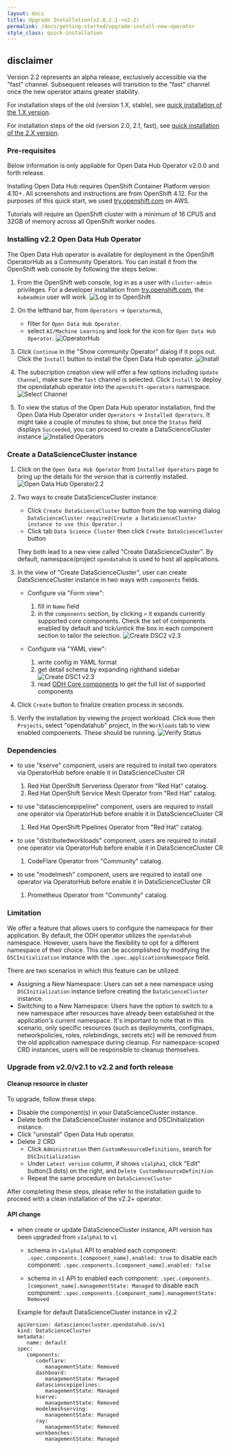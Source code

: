 ```yaml
---
layout: docs
title: Upgrade Installation(v2.0,2.1->v2.2)
permalink: /docs/getting-started/upgrade-install-new-operator
style_class: quick-installation
---
```

## disclaimer

Version 2.2 represents an alpha release, exclusively accessible via the "fast" channel.
Subsequent releases will transition to the "fast" channel once the new operator attains greater stability.

For installation steps of the old (version 1.X, stable),
see [quick installation of the 1.X version](../quick-installation).

For installation steps of the old (version 2.0, 2.1, fast),
see [quick installation of the 2.X version](../quick-installation-new-operator).

### Pre-requisites

Below information is only appliable for Open Data Hub Operator v2.0.0 and forth release.

Installing Open Data Hub requires OpenShift Container Platform version 4.10+.
All screenshots and instructions are from OpenShift 4.12.
For the purposes of this quick start, we used [try.openshift.com](https://try.openshift.com/) on AWS.

Tutorials will require an OpenShift cluster with a minimum of 16 CPUS and 32GB of memory across all OpenShift worker nodes.

### Installing v2.2 Open Data Hub Operator

The Open Data Hub operator is available for deployment in the OpenShift OperatorHub as a Community Operators. You can install it from the OpenShift web console by following the steps below:

1. From the OpenShift web console, log in as a user with `cluster-admin` privileges.  For a developer installation from [try.openshift.com](https://try.openshift.com/), the `kubeadmin` user will work.
   ![Log in to OpenShift](../assets/img/pages/docs/quick-installation/login.png)

2. On the lefthand bar, from `Operators` -> `OperatorHub`,
   - filter for `Open Data Hub Operator`.
   - select `AI/Machine Learning` and look for the icon for `Open Data Hub Operator`.
   ![OperatorHub](../assets/img/pages/docs/quick-installation-new-operator/operator-hub.png "OperatorHub")

3. Click `Continue` in the "Show community Operator" dialog if it pops out. Click the `Install` button to install the Open Data Hub operator.
   ![Install](../assets/img/pages/docs/quick-installation-new-operator/installation1.png "Install")

4. The subscription creation view will offer a few options including `Update Channel`, make sure the `fast` channel is selected. Click `Install` to deploy the opendatahub operator into the `openshift-operators` namespace.
   ![Select Channel](../assets/img/pages/docs/quick-installation-new-operator/channels.png "Select Channel")

5. To view the status of the Open Data Hub operator installation, find the Open Data Hub Operator under `Operators` -> `Installed Operators`. It might take a couple of minutes to show, but once the `Status` field displays `Succeeded`, you can proceed to create a DataScienceCluster instance
   ![Installed Operators](../assets/img/pages/docs/quick-installation-new-operator/operator-installed.png "Installed Operators")

### Create a DataScienceCluster instance

1. Click on the `Open Data Hub Operator` from `Installed Operators` page to bring up the details for the version that is currently installed.
   ![Open Data Hub Operator2.2](../assets/img/pages/docs/quick-installation-new-operator/odh-operator2.png "Open Data Hub Operator2.2")

2. Two ways to create DataScienceCluster instance:
   - Click `Create DataScienceCluster` button from the top warning dialog `DataScienceCluster required(Create a DataScienceCluster instance to use this Operator.)`
   - Click tab `Data Science Cluster` then click `Create DataScienceCluster` button

   They both lead to a new view called "Create DataScienceCluster". By default, namespace/project `opendatahub` is used to host all applications.

3. In the view of "Create DataScienceCluster", user can create DataScienceCluster instance in two ways with `components` fields.
   - Configure via "Form view":
      1. fill in `Name` field
      2. in the `components` section, by clicking `>` it expands currently supported core components. Check the set of components enabled by default and tick/untick the box in each component section to tailor the selection.
      ![Create DSC2 v2.3](../assets/img/pages/docs/quick-installation-new-operator/create-dsc-component3.png "Create DSC2 v2.3")

   - Configure via "YAML view":
      1. write config in YAML format
      2. get detail schema by expanding righthand sidebar ![Create DSC1 v2.3](../assets/img/pages/docs/quick-installation-new-operator/create-dsc-component4.png "Create DSC1 v2.3")
      3. read [ODH Core components](../tiered-components) to get the full list of supported components

4. Click `Create` button to finalize creation process in seconds.

5. Verify the installation by viewing the project workload.
   Click `Home` then `Projects`, select "opendatahub" project, in the `Workloads` tab to view enabled compoenents. These should be running.
   ![Verify Status](../assets/img/pages/docs/quick-installation-new-operator/verify-install.png "Verify Status")

### Dependencies

- to use "kserve" component, users are required to install two operators via OperatorHub before enable it in DataScienceCluster CR
   1. Red Hat OpenShift Serverless Operator from "Red Hat" catalog.
   2. Red Hat OpenShift Service Mesh Operator from "Red Hat" catalog.

- to use "datasciencepipeline" component, users are required to install one operator via OperatorHub before enable it in DataScienceCluster CR
   1. Red Hat OpenShift Pipelines Operator from "Red Hat" catalog.

- to use "distributedworkloads" component, users are required to install one operator via OperatorHub before enable it in DataScienceCluster CR
   1. CodeFlare Operator from "Community" catalog.

- to use "modelmesh" component, users are required to install one operator via OperatorHub before enable it in DataScienceCluster CR
   1. Prometheus Operator from "Community" catalog.

### Limitation

We offer a feature that allows users to configure the namespace for their application. By default, the ODH operator utilizes the `opendatahub` namespace. However, users have the flexibility to opt for a different namespace of their choice. This can be accomplished by modifying the `DSCInitialization` instance with the `.spec.applicationsNamespace` field.

There are two scenarios in which this feature can be utilized:

- Assigning a New Namespace: Users can set a new namespace using `DSCInitialization` instance before creating the `DataScienceCluster` instance.
- Switching to a New Namespace: Users have the option to switch to a new namespace after resources have already been established in the application's current namespace. It's important to note that in this scenario, only specific resources (such as deployments, configmaps, networkpolicies, roles, rolebindings, secrets etc) will be removed from the old application namespace during cleanup. For namespace-scoped CRD instances, users will be responsible to cleanup themselves.

### Upgrade from v2.0/v2.1 to v2.2 and forth release

#### Cleanup resource in cluster

To upgrade, follow these steps:

- Disable the component(s) in your DataScienceCluster instance.
- Delete both the DataScienceCluster instance and DSCInitialization instance.
- Click "uninstall" Open Data Hub operator.
- Delete 2 CRD
  - Click `Administration` then `CustomResourceDefinitions`, search for `DSCInitialization`
  - Under `Latest version` column, if shows `v1alpha1`, click "Edit" button(3 dots) on the right, and `Delete CustomResourceDefinition`
  - Repeat the same procedure on `DataScienceCluster`

After completing these steps, please refer to the installation guide to proceed with a clean installation of the v2.2+ operator.

#### API change

- when create or update DataScienceCluster instance, API version has been upgraded from `v1alpha1` to `v1`
  - schema in `v1alpha1` API
      to enabled each component: `.spec.components.[component_name].enabled: true`
      to disable each component: `.spec.components.[component_name].enabled: false`

  - schema in `v1` API
      to enabled each component: `.spec.components.[component_name].managementState: Managed`
      to disable each component: `.spec.components.[component_name].managementState: Removed`

   Example for default DataScienceCluster instance in v2.2

   ```shell
   apiVersion: datasciencecluster.opendatahub.io/v1
   kind: DataScienceCluster
   metadata:
      name: default
   spec:
      components:
         codeflare:
            managementState: Removed
         dashboard:
            managementState: Managed
         datasciencepipelines:
            managementState: Managed
         kserve:
            managementState: Removed
         modelmeshserving:
            managementState: Managed
         ray:
            managementState: Removed
         workbenches:
            managementState: Managed
   ```
